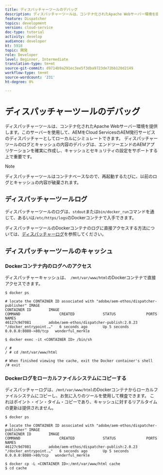 ```yaml
---
title: ディスパッチャーツールのデバッグ
description: ディスパッチャーツールは、コンテナ化されたApache Webサーバー環境を提供します。このサーバーを使用して、AEMをCloud ServicesのAEM発行サービスのディスパッチャーとしてローカルにシミュレートできます。 ディスパッチャーツールのログとキャッシュの内容のデバッグは、エンドツーエンドのAEMアプリケーションを確実に作成し、キャッシュとセキュリティの設定をサポートする上で重要です。
feature: Dispatcher
topics: development
version: cloud-service
doc-type: tutorial
activity: develop
audience: developer
kt: 5918
topic: 開発
role: Developer
level: Beginner, Intermediate
translation-type: tm+mt
source-git-commit: d9714b9a291ec3ee5f3dba9723de72bb120d2149
workflow-type: tm+mt
source-wordcount: '231'
ht-degree: 0%

---
```



# ディスパッチャーツールのデバッグ

ディスパッチャーツールは、コンテナ化されたApache Webサーバー環境を提供します。このサーバーを使用して、AEMをCloud ServicesのAEM発行サービスのディスパッチャーとしてローカルにシミュレートできます。
ディスパッチャーツールのログとキャッシュの内容のデバッグは、エンドツーエンドのAEMアプリケーションを確実に作成し、キャッシュとセキュリティの設定をサポートする上で重要です。

>[!NOTE]
>
>ディスパッチャーツールはコンテナベースなので、再起動するたびに、以前のログとキャッシュの内容が破棄されます。

## ディスパッチャーツールログ

ディスパッチャーツールのログは、`stdout`または`bin/docker_run`コマンドを通じて、あるいは`/etc/https/logs`のDockerコンテナで入手できます。

ディスパッチャーツールのDockerコンテナのログに直接アクセスする方法については、[ディスパッチャーログ](./logs.md#dispatcher-logs)を参照してください。

## ディスパッチャーツールのキャッシュ

### Dockerコンテナ内のログへのアクセス

ディスパッチャーキャッシュは、` /mnt/var/www/html`のDockerコンテナで直接アクセスできます。

```shell
$ docker ps

# locate the CONTAINER ID associated with "adobe/aem-ethos/dispatcher-publisher" IMAGE
CONTAINER ID        IMAGE                                       COMMAND                  CREATED             STATUS              PORTS                  NAMES
46127c9d7081        adobe/aem-ethos/dispatcher-publish:2.0.23   "/docker_entrypoint.…"   6 seconds ago       Up 5 seconds        0.0.0.0:8080->80/tcp   wonderful_merkle

$ docker exec -it <CONTAINER ID> /bin/sh

/ # 
/ # cd /mnt/var/www/html

# When finished viewing the cache, exit the Docker container's shell
/# exit
```

### Dockerログをローカルファイルシステムにコピーする

ディスパッチャーログは、`/mnt/var/www/html`のDockerコンテナからローカルファイルシステムにコピーし、お気に入りのツールを使用して検査できます。 これはポイント・イン・タイム・コピーであり、キャッシュに対するリアルタイムの更新は提供されません。

```shell
$ docker ps

# locate the CONTAINER ID associated with "adobe/aem-ethos/dispatcher-publisher" IMAGE
CONTAINER ID        IMAGE                                       COMMAND                  CREATED             STATUS              PORTS                  NAMES
46127c9d7081        adobe/aem-ethos/dispatcher-publish:2.0.23   "/docker_entrypoint.…"   6 seconds ago       Up 5 seconds        0.0.0.0:8080->80/tcp   wonderful_merkle

$ docker cp -L <CONTAINER ID>:/mnt/var/www/html cache 
$ cd cache
```


